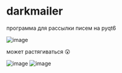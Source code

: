 # darkmailer

программа для рассылки писем на pyqt6<br>

![image](https://github.com/rhisth/darkmailer/assets/96009471/b95e465a-09cc-4209-b712-d81537f8e41c)

может растягиваться 😮

![image](https://github.com/rhisth/darkmailer/assets/96009471/8429afe0-d7d6-4f07-b847-21e24707c830)
![image](https://github.com/rhisth/darkmailer/assets/96009471/6456c8e0-396c-4b57-a5af-637498138725) 
